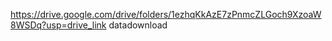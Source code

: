 https://drive.google.com/drive/folders/1ezhqKkAzE7zPnmcZLGoch9XzoaW8WSDq?usp=drive_link
datadownload
